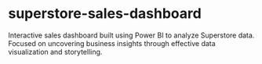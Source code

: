 # superstore-sales-dashboard
Interactive sales dashboard built using Power BI to analyze Superstore data. Focused on uncovering business insights through effective data visualization and storytelling.
